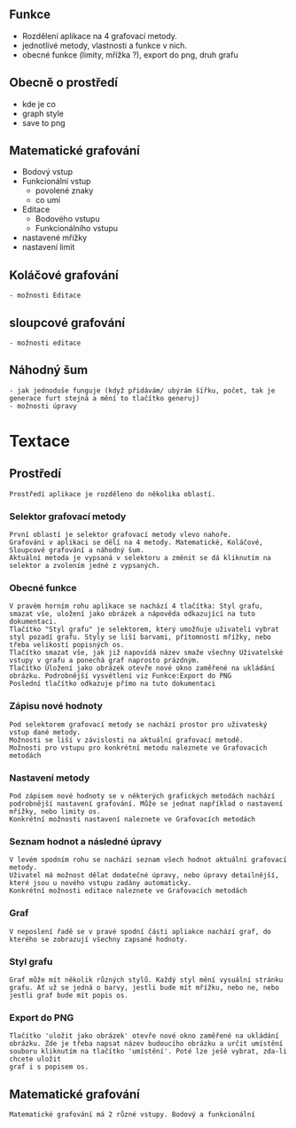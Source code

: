 ## Funkce

- Rozdělení aplikace na 4 grafovací metody.
- jednotlivé metody, vlastnosti a funkce v nich.
- obecné funkce (limity, mřížka ?), export do png, druh grafu

## Obecně o prostředí
- kde je co
- graph style
- save to png
 
## Matematické grafování
- Bodový vstup
- Funkcionální vstup
    - povolené znaky
    - co umí
- Editace 
    - Bodového vstupu
    - Funkcionálního vstupu
- nastavené mřížky
- nastavení limit

## Koláčové grafování
    - možnosti Editace

## sloupcové grafování
    - možnosti editace

## Náhodný šum
    - jak jednoduše funguje (když přidávám/ ubýrám šířku, počet, tak je generace furt stejná a mění to tlačítko generuj)
    - možnosti úpravy

# Textace

## Prostředí
    Prostředí aplikace je rozděleno do několika oblastí.
### Selektor grafovací metody  
    První oblastí je selektor grafovací metody vlevo nahoře. 
    Grafování v aplikaci se dělí na 4 metody. Matematické, Koláčové, Sloupcové grafování a náhodný šum.
    Aktuální metoda je vypsaná v selektoru a změnit se dá kliknutím na selektor a zvolením jedné z vypsaných.
    
### Obecné funkce
    V pravém horním rohu aplikace se nachází 4 tlačítka: Styl grafu, smazat vše, uložení jako obrázek a nápověda odkazující na tuto dokumentaci.
    Tlačítko "Styl grafu" je selektorem, který umožňuje uživateli vybrat styl pozadí grafu. Styly se liší barvami, přítomností mřížky, nebo třeba velikostí popisných os. 
    Tlačítko smazat vše, jak již napovídá název smaže všechny Uživatelské vstupy v grafu a ponechá graf naprosto prázdným.
    Tlačítko Uložení jako obrázek otevře nové okno zaměřené na ukládání obrázku. Podrobnější vysvětlení viz Funkce:Export do PNG
    Poslední tlačítko odkazuje přímo na tuto dokumentaci

### Zápisu nové hodnoty
    Pod selektorem grafovací metody se nachází prostor pro uživateský vstup dané metody. 
    Možnosti se liší v závislosti na aktuální grafovací metodě. 
    Možnosti pro vstupu pro konkrétní metodu naleznete ve Grafovacích metodách 
### Nastavení metody
    Pod zápisem nové hodnoty se v některých grafických metodách nachází podrobnější nastavení grafování. Může se jednat například o nastavení mřížky, nebo limity os. 
    Konkrétní možnosti nastavení naleznete ve Grafovacích metodách 
### Seznam hodnot a následné úpravy
    V levém spodním rohu se nachází seznam všech hodnot aktuální grafovací metody. 
    Uživatel má možnost dělat dodatečné úpravy, nebo úpravy detailnější, které jsou u nového vstupu zadány automaticky.
    Konkrétní možnosti editace naleznete ve Grafovacích metodách 
### Graf
    V neposlení řadě se v pravé spodní části apliakce nachází graf, do kterého se zobrazují všechny zapsané hodnoty.

### Styl grafu
    Graf může mít několik různých stylů. Každý styl mění vysuální stránku grafu. Ať už se jedná o barvy, jestli bude mít mřížku, nebo ne, nebo jestli graf bude mít popis os.

### Export do PNG
    Tlačítko 'uložit jako obrázek' otevře nové okno zaměřené na ukládání obrázku. Zde je třeba napsat název budoucího obrázku a určit umístění souboru kliknutím na tlačítko 'umístění'. Poté lze ješě vybrat, zda-li chcete uložit 
    graf i s popisem os.

## Matematické grafování 
    Matematické grafování má 2 různé vstupy. Bodový a funkcionální